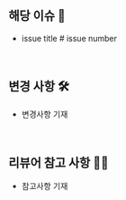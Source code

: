 <br/>

## 해당 이슈 📎

- issue title # issue number

  <br/>

## 변경 사항 🛠

- 변경사항 기재

<br/>

## 리뷰어 참고 사항 🙋‍♀️

- 참고사항 기재
  <br/>
